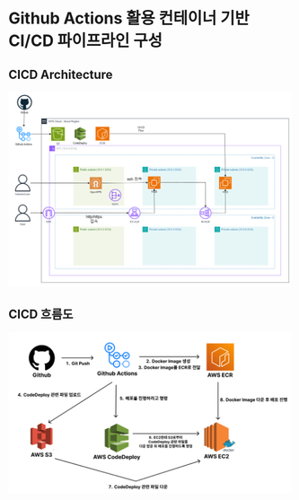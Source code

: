# Github Actions 활용 컨테이너 기반 CI/CD 파이프라인 구성


## CICD Architecture
![](https://github.com/deepcrystal2/CICD-GithubActions/blob/main/github%20pipeline%20architecture.png)

## CICD 흐름도
![](https://github.com/deepcrystal2/CICD-GithubActions/blob/main/github%20pipeline%20architecture2.png)